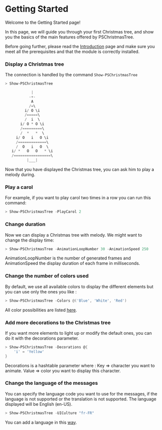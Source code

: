 # Getting Started

Welcome to the Getting Started page!

In this page, we will guide you through your first Christmas tree, and show you the basics of the main features offered by PSChristmasTree.

Before going further, please read the [Introduction](prerequisites.md) page and make sure you meet all the prerequisites and that the module is correctly installed.

### Display a Christmas tree

The connection is handled by the command `Show-PSChristmasTree`

```PowerShell
> Show-PSChristmasTree

			|
		   -+-
			A
		   /=\
		 i/ O \i
		 /=====\
		 /  i  \
	   i/ O * O \i
	   /=========\
	   /  *   *  \
	 i/ O   i   O \i
	 /=============\
	 /  O   i   O  \
   i/ *   O   O   * \i
   /=================\
		  |___|
```

Now that you have displayed the Christmas tree, you can ask him to play a melody during.

### Play a carol

For example, if you want to play carol two times in a row you can run this command:

```Powershell
> Show-PSChristmasTree -PlayCarol 2
```

### Change duration

Now we can display a Christmas tree with melody. We might want to change the display time:

```Powershell
> Show-PSChristmasTree -AnimationLoopNumber 30 -AnimationSpeed 250
```

AnimationLoopNumber is the number of generated frames and AnimationSpeed the display duration of each frame in milliseconds.

### Change the number of colors used

By default, we use all available colors to display the different elements but you can use only the ones you like : 

```Powershell
> Show-PSChristmasTree -Colors @('Blue', 'White', 'Red')
```

All color possibilities are listed [here](https://docs.microsoft.com/fr-fr/dotnet/api/system.consolecolor?view=net-6.0).

### Add more decorations to the Christmas tree

If you want more elements to light up or modify the default ones, you can do it with the decorations parameter.

```Powershell
> Show-PSChristmasTree -Decorations @{
	'i' = 'Yellow'
}
```

Decorations is a hashtable parameter where :
	  Key => character you want to animate.
	  Value => color you want to display this character.

### Change the language of the messages

You can specify the language code you want to use for the messages, if the language is not supported or the translation is not supported. The language displayed will be English (en-US).

```Powershell
> Show-PSChristmasTree -UICulture "fr-FR"
```

You can add a language in this [way](https://github.com/Sofiane-77/PSChristmasTree/tree/main/PSChristmasTree/locales).
